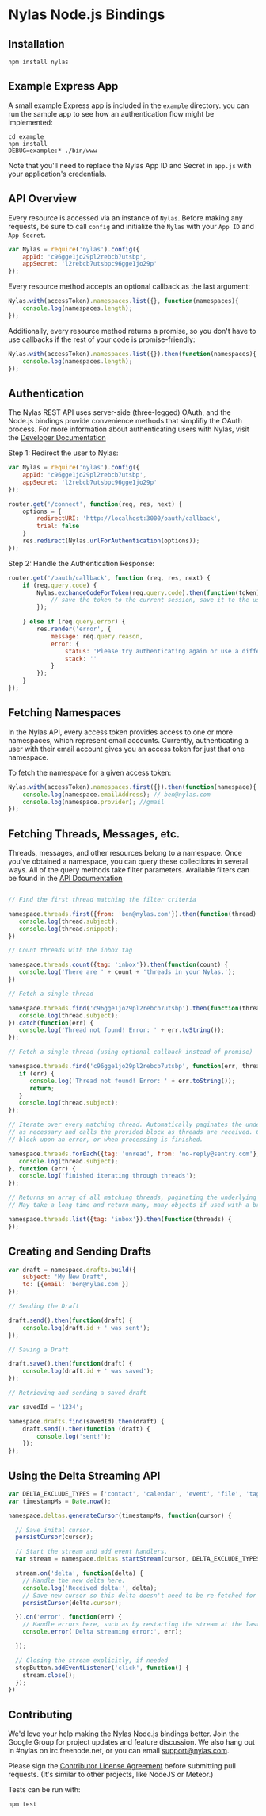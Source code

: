 Nylas Node.js Bindings
======================

Installation
------------
```
npm install nylas
```

Example Express App
----

A small example Express app is included in the `example` directory. you can run the sample app to see how an authentication flow might be implemented:

```
cd example
npm install
DEBUG=example:* ./bin/www
```

Note that you'll need to replace the Nylas App ID and Secret in `app.js` with your application's credentials.


API Overview
------------

Every resource is accessed via an instance of `Nylas`. Before making any requests, be sure to call `config` and initialize the `Nylas` with your `App ID` and `App Secret`.

```javascript
var Nylas = require('nylas').config({
    appId: 'c96gge1jo29pl2rebcb7utsbp',
    appSecret: 'l2rebcb7utsbpc96gge1jo29p'
});
```

Every resource method accepts an optional callback as the last argument:

```javascript
Nylas.with(accessToken).namespaces.list({}, function(namespaces){
	console.log(namespaces.length);
});
```


Additionally, every resource method returns a promise, so you don't have to use callbacks if the rest of your code is promise-friendly:

```javascript
Nylas.with(accessToken).namespaces.list({}).then(function(namespaces){
	console.log(namespaces.length);
});
```

Authentication
-----
The Nylas REST API uses server-side (three-legged) OAuth, and the Node.js bindings provide convenience methods that simplifiy the OAuth process. For more information about authenticating users with Nylas, visit the [Developer Documentation](https://www.nylas.com/docs/knowledgebase#authentication)

Step 1: Redirect the user to Nylas:

```javascript
var Nylas = require('nylas').config({
    appId: 'c96gge1jo29pl2rebcb7utsbp',
    appSecret: 'l2rebcb7utsbpc96gge1jo29p'
});

router.get('/connect', function(req, res, next) {
    options = {
        redirectURI: 'http://localhost:3000/oauth/callback',
        trial: false
    }
    res.redirect(Nylas.urlForAuthentication(options));
});
```

Step 2: Handle the Authentication Response:

```javascript
router.get('/oauth/callback', function (req, res, next) {
    if (req.query.code) {
        Nylas.exchangeCodeForToken(req.query.code).then(function(token) {
        	// save the token to the current session, save it to the user model, etc.
        });

    } else if (req.query.error) {    
        res.render('error', {
            message: req.query.reason,
            error: {
                status: 'Please try authenticating again or use a different email account.',
                stack: ''
            }
        });
    }
});
```

Fetching Namespaces
-------
In the Nylas API, every access token provides access to one or more namespaces, which represent email accounts. Currently, authenticating a user with their email account gives you an access token for just that one namespace.

To fetch the namespace for a given access token:

```javascript
Nylas.with(accessToken).namespaces.first({}).then(function(namespace){
    console.log(namespace.emailAddress); // ben@nylas.com
    console.log(namespace.provider); //gmail
});
```

Fetching Threads, Messages, etc.
-----

Threads, messages, and other resources belong to a namespace. Once you've obtained a namespace, you can query these collections in several ways. All of the query methods
take filter parameters. Available filters can be found in the [API Documentation](https://nylas.com/docs/api#filters)


```javascript

// Find the first thread matching the filter criteria

namespace.threads.first({from: 'ben@nylas.com'}).then(function(thread) {
   console.log(thread.subject);
   console.log(thread.snippet);
}) 

// Count threads with the inbox tag

namespace.threads.count({tag: 'inbox'}).then(function(count) {
   console.log('There are ' + count + 'threads in your Nylas.');
})

// Fetch a single thread

namespace.threads.find('c96gge1jo29pl2rebcb7utsbp').then(function(thread) {
   console.log(thread.subject);
}).catch(function(err) {
   console.log('Thread not found! Error: ' + err.toString());
});

// Fetch a single thread (using optional callback instead of promise)

namespace.threads.find('c96gge1jo29pl2rebcb7utsbp', function(err, thread) {
   if (err) {
      console.log('Thread not found! Error: ' + err.toString());
      return;
   }
   console.log(thread.subject);
});

// Iterate over every matching thread. Automatically paginates the underlying API
// as necessary and calls the provided block as threads are received. Calls the final
// block upon an error, or when processing is finished.

namespace.threads.forEach({tag: 'unread', from: 'no-reply@sentry.com'}, function(thread) {
   console.log(thread.subject);
}, function (err) {
   console.log('finished iterating through threads');
});

// Returns an array of all matching threads, paginating the underlying API as necessary.
// May take a long time and return many, many objects if used with a broad filter.

namespace.threads.list({tag: 'inbox'}).then(function(threads) {
});

```

Creating and Sending Drafts
------

```javascript
var draft = namespace.drafts.build({
    subject: 'My New Draft',
    to: [{email: 'ben@nylas.com'}]
});

// Sending the Draft

draft.send().then(function(draft) {
    console.log(draft.id + ' was sent');
});

// Saving a Draft

draft.save().then(function(draft) {
    console.log(draft.id + ' was saved');
});

// Retrieving and sending a saved draft

var savedId = '1234';

namespace.drafts.find(savedId).then(draft) {
	draft.send().then(function (draft) {
  	    console.log('sent!');
	});
});

```

Using the Delta Streaming API
------

```javascript
var DELTA_EXCLUDE_TYPES = ['contact', 'calendar', 'event', 'file', 'tag'];
var timestampMs = Date.now();

namespace.deltas.generateCursor(timestampMs, function(cursor) {

  // Save inital cursor.
  persistCursor(cursor);

  // Start the stream and add event handlers.
  var stream = namespace.deltas.startStream(cursor, DELTA_EXCLUDE_TYPES);

  stream.on('delta', function(delta) {
    // Handle the new delta here.
    console.log('Received delta:', delta);
    // Save new cursor so this delta doesn't need to be re-fetched for future streams.
    persistCursor(delta.cursor);

  }).on('error', function(err) {
    // Handle errors here, such as by restarting the stream at the last cursor.
    console.error('Delta streaming error:', err);

  });

  // Closing the stream explicitly, if needed
  stopButton.addEventListener('click', function() {
    stream.close();
  });
})
```

Contributing 
----

We'd love your help making the Nylas Node.js bindings better. Join the Google Group for project updates and feature discussion. We also hang out in #nylas on irc.freenode.net, or you can email support@nylas.com.

Please sign the [Contributor License Agreement](https://www.nylas.com/cla.html) before submitting pull requests. (It's similar to other projects, like NodeJS or Meteor.)

Tests can be run with:

`npm test`